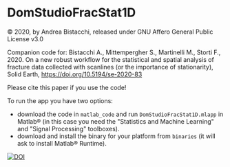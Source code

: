 # DomStudioFracStat1D
© 2020, by Andrea Bistacchi, released under GNU Affero General Public License v3.0

Companion code for:
Bistacchi A., Mittempergher S., Martinelli M., Storti F., 2020. On a new robust workflow for the statistical and spatial analysis of fracture data collected with scanlines (or the importance of stationarity), Solid Earth, https://doi.org/10.5194/se-2020-83

Please cite this paper if you use the code!

To run the app you have two options:
- download the code in `matlab_code` and run `DomStudioFracStat1D.mlapp` in Matlab® (in this case you need the "Statistics and Machine Learning" and "Signal Processing" toolboxes).
- download and install the binary for your platform from `binaries` (it will ask to install Matlab® Runtime).

[![DOI](https://zenodo.org/badge/306701725.svg)](https://zenodo.org/badge/latestdoi/306701725)
